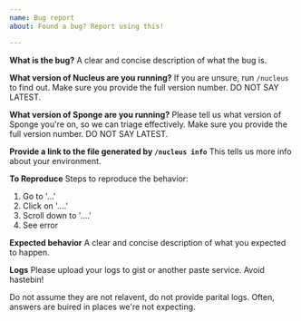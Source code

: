```yaml
---
name: Bug report
about: Found a bug? Report using this!

---
```


<!--
GITHUB ISSUES ARE NOT FOR SUPPORT. Any support requests will be closed without 
warning. 

If you need help, please visit our Docs or Discord.

* Docs: https://nucleuspowered.org/docs/
* Discord: https://discord.gg/A9QHG5H

If you do not use this template, your issue may be closed without warning. 
-->

**What is the bug?**
A clear and concise description of what the bug is.

**What version of Nucleus are you running?**
If you are unsure, run `/nucleus` to find out. Make sure you provide the full version number. DO NOT SAY LATEST.

**What version of Sponge are you running?**
Please tell us what version of Sponge you're on, so we can triage effectively. Make sure you provide the full version number. DO NOT SAY LATEST.

**Provide a link to the file generated by `/nucleus info`**
This tells us more info about your environment.

**To Reproduce**
Steps to reproduce the behavior:
1. Go to '...'
2. Click on '....'
3. Scroll down to '....'
4. See error

**Expected behavior**
A clear and concise description of what you expected to happen.

**Logs**
Please upload your logs to gist or another paste service. Avoid hastebin!

Do not assume they are not relavent, do not provide parital logs. Often, answers are buired in places we're not expecting.

